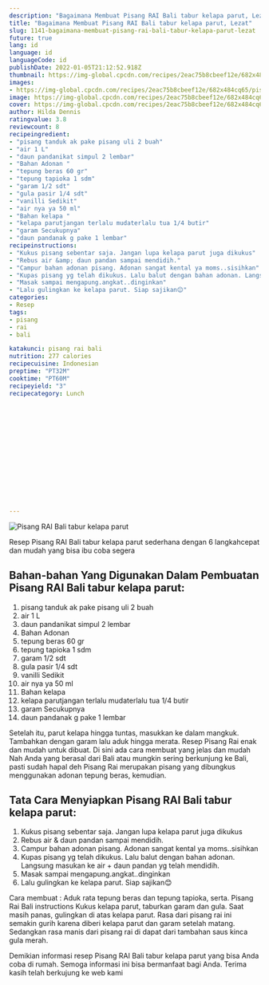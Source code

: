 ```yaml
---
description: "Bagaimana Membuat Pisang RAI Bali tabur kelapa parut, Lezat"
title: "Bagaimana Membuat Pisang RAI Bali tabur kelapa parut, Lezat"
slug: 1141-bagaimana-membuat-pisang-rai-bali-tabur-kelapa-parut-lezat
future: true
lang: id
language: id
languageCode: id
publishDate: 2022-01-05T21:12:52.918Z 
thumbnail: https://img-global.cpcdn.com/recipes/2eac75b8cbeef12e/682x484cq65/pisang-rai-bali-tabur-kelapa-parut-foto-resep-utama.png
images:
- https://img-global.cpcdn.com/recipes/2eac75b8cbeef12e/682x484cq65/pisang-rai-bali-tabur-kelapa-parut-foto-resep-utama.png
image: https://img-global.cpcdn.com/recipes/2eac75b8cbeef12e/682x484cq65/pisang-rai-bali-tabur-kelapa-parut-foto-resep-utama.png
cover: https://img-global.cpcdn.com/recipes/2eac75b8cbeef12e/682x484cq65/pisang-rai-bali-tabur-kelapa-parut-foto-resep-utama.png
author: Hilda Dennis
ratingvalue: 3.8
reviewcount: 8
recipeingredient:
- "pisang tanduk ak pake pisang uli 2 buah"
- "air 1 L"
- "daun pandanikat simpul 2 lembar"
- "Bahan Adonan "
- "tepung beras 60 gr"
- "tepung tapioka 1 sdm"
- "garam 1/2 sdt"
- "gula pasir 1/4 sdt"
- "vanilli Sedikit"
- "air nya ya 50 ml"
- "Bahan kelapa "
- "kelapa parutjangan terlalu mudaterlalu tua 1/4 butir"
- "garam Secukupnya"
- "daun pandanak g pake 1 lembar"
recipeinstructions:
- "Kukus pisang sebentar saja. Jangan lupa kelapa parut juga dikukus"
- "Rebus air &amp; daun pandan sampai mendidih."
- "Campur bahan adonan pisang. Adonan sangat kental ya moms..sisihkan"
- "Kupas pisang yg telah dikukus. Lalu balut dengan bahan adonan. Langsung masukan ke air + daun pandan yg telah mendidih."
- "Masak sampai mengapung.angkat..dinginkan"
- "Lalu gulingkan ke kelapa parut. Siap sajikan😊"
categories:
- Resep
tags:
- pisang
- rai
- bali

katakunci: pisang rai bali 
nutrition: 277 calories
recipecuisine: Indonesian
preptime: "PT32M"
cooktime: "PT60M"
recipeyield: "3"
recipecategory: Lunch


     
    
    
    
    
    
    
    
    
    
    
      
    
---
```



![Pisang RAI Bali tabur kelapa parut](https://img-global.cpcdn.com/recipes/2eac75b8cbeef12e/682x484cq65/pisang-rai-bali-tabur-kelapa-parut-foto-resep-utama.png)

Resep Pisang RAI Bali tabur kelapa parut  sederhana dengan 6 langkahcepat dan mudah yang bisa ibu coba segera

<!--inarticleads1-->

## Bahan-bahan Yang Digunakan Dalam Pembuatan Pisang RAI Bali tabur kelapa parut:

1. pisang tanduk ak pake pisang uli 2 buah
1. air 1 L
1. daun pandanikat simpul 2 lembar
1. Bahan Adonan 
1. tepung beras 60 gr
1. tepung tapioka 1 sdm
1. garam 1/2 sdt
1. gula pasir 1/4 sdt
1. vanilli Sedikit
1. air nya ya 50 ml
1. Bahan kelapa 
1. kelapa parutjangan terlalu mudaterlalu tua 1/4 butir
1. garam Secukupnya
1. daun pandanak g pake 1 lembar

Setelah itu, parut kelapa hingga tuntas, masukkan ke dalam mangkuk. Tambahkan dengan garam lalu aduk hingga merata. Resep Pisang Rai enak dan mudah untuk dibuat. Di sini ada cara membuat yang jelas dan mudah Nah Anda yang berasal dari Bali atau mungkin sering berkunjung ke Bali, pasti sudah hapal deh Pisang Rai merupakan pisang yang dibungkus menggunakan adonan tepung beras, kemudian. 

<!--inarticleads2-->

## Tata Cara Menyiapkan Pisang RAI Bali tabur kelapa parut:

1. Kukus pisang sebentar saja. Jangan lupa kelapa parut juga dikukus
1. Rebus air &amp; daun pandan sampai mendidih.
1. Campur bahan adonan pisang. Adonan sangat kental ya moms..sisihkan
1. Kupas pisang yg telah dikukus. Lalu balut dengan bahan adonan. Langsung masukan ke air + daun pandan yg telah mendidih.
1. Masak sampai mengapung.angkat..dinginkan
1. Lalu gulingkan ke kelapa parut. Siap sajikan😊


Cara membuat : Aduk rata tepung beras dan tepung tapioka, serta. Pisang Rai Bali instructions Kukus kelapa parut, taburkan garam dan gula. Saat masih panas, gulingkan di atas kelapa parut. Rasa dari pisang rai ini semakin gurih karena diberi kelapa parut dan garam setelah matang. Sedangkan rasa manis dari pisang rai di dapat dari tambahan saus kinca gula merah. 

Demikian informasi  resep Pisang RAI Bali tabur kelapa parut   yang bisa Anda coba di rumah. Semoga informasi ini bisa bermanfaat bagi Anda. Terima kasih telah berkujung ke web kami
